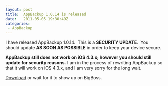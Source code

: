 ```yaml
--- 
layout: post
title:  AppBackup 1.0.14 is released
date:   2011-05-05 19:30:49Z
categories: 
 - AppBackup
---
```


I have released AppBackup 1.0.14.  This is a **SECURITY UPDATE**.  You should
update **AS SOON AS POSSIBLE** in order to keep your device secure.

**AppBackup still does not work on iOS 4.3.x; however you should still update for
security reasons.** I am in the process of rewriting AppBackup so that it will work
on iOS 4.3.x, and I am very sorry for the long wait.

[Download](http://uploads.srwz.us/AppBackup/latest.php) or wait for it to show up
on BigBoss.
